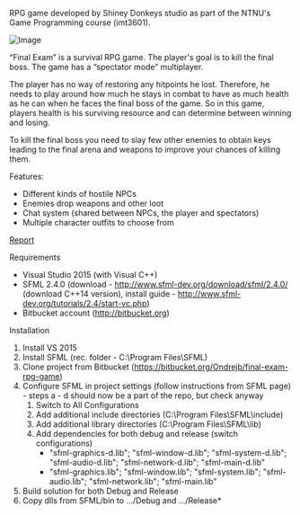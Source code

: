 RPG game developed by Shiney Donkeys studio as part of the NTNU's Game Programming course (imt3601).

![Image](https://i.imgur.com/4myaatB.jpg)

“Final Exam” is a survival RPG game. The player's goal is to kill the final boss. The game has a “spectator mode” multiplayer.

The player has no way of restoring any hitpoints he lost. Therefore, he needs to play around how much he stays in combat to have as much health as he can when he faces the final boss of the game. So in this game, players health is his surviving resource and can determine between winning and losing.

To kill the final boss you need to slay few other enemies to obtain keys leading to the final arena and weapons to improve your chances of killing them.

Features:

* Different kinds of hostile NPCs
* Enemies drop weapons and other loot
* Chat system (shared between NPCs, the player and spectators)
* Multiple character outfits to choose from

[Report](https://bitbucket.org/Ondrejb/final-exam-rpg-game/raw/de1ca35806b76893828d496cd7b664a92c957bb9/Report/FinalExamreport.pdf)

Requirements

* Visual Studio 2015 (with Visual C++)
* SFML 2.4.0 (download - http://www.sfml-dev.org/download/sfml/2.4.0/ (download C++14 version), install guide - http://www.sfml-dev.org/tutorials/2.4/start-vc.php)
* Bitbucket account (http://bitbucket.org)

Installation

1. Install VS 2015
2. Install SFML (rec. folder - C:\Program Files\SFML)
3. Clone project from Bitbucket (https://bitbucket.org/Ondrejb/final-exam-rpg-game)  
4. Configure SFML in project settings (follow instructions from SFML page) - steps a - d should now be a part of the repo, but check anyway
    1. Switch to All Configurations
    2. Add additional include directories (C:\Program Files\SFML\include)
    3. Add additional library directories (C:\Program Files\SFML\lib)
    4. Add dependencies for both debug and release (switch configurations)    
        * "sfml-graphics-d.lib"; "sfml-window-d.lib"; "sfml-system-d.lib"; "sfml-audio-d.lib"; "sfml-network-d.lib"; "sfml-main-d.lib"
        * "sfml-graphics.lib"; "sfml-window.lib"; "sfml-system.lib"; "sfml-audio.lib"; "sfml-network.lib"; "sfml-main.lib"
5. Build solution for both Debug and Release
6. Copy dlls from SFML/bin to .../Debug and .../Release*